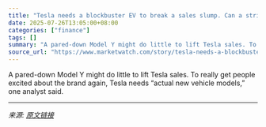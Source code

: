 ```yaml
---
title: "Tesla needs a blockbuster EV to break a sales slump. Can a stripped-down Model Y do the job?"
date: 2025-07-26T13:05:00+08:00
categories: ["finance"]
tags: []
summary: "A pared-down Model Y might do little to lift Tesla sales. To really get people excited about the brand again, Tesla needs “actual new vehicle models,” one analyst said."
source_url: "https://www.marketwatch.com/story/tesla-needs-a-blockbuster-ev-to-break-a-sales-slump-can-a-stripped-down-model-y-do-the-job-9a469d61?mod=mw_rss_topstories"
---
```


A pared-down Model Y might do little to lift Tesla sales. To really get people excited about the brand again, Tesla needs “actual new vehicle models,” one analyst said.

---

*来源: [原文链接](https://www.marketwatch.com/story/tesla-needs-a-blockbuster-ev-to-break-a-sales-slump-can-a-stripped-down-model-y-do-the-job-9a469d61?mod=mw_rss_topstories)*
